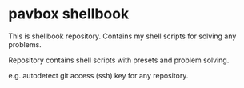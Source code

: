 # pavbox shellbook
This is shellbook repository. Contains my shell scripts for solving any problems.

Repository contains shell scripts with presets and problem solving.

e.g. autodetect git access (ssh) key for any repository.
